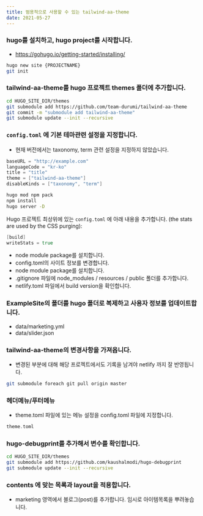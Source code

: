 ```yaml
---
title: 범용적으로 사용할 수 있는 tailwind-aa-theme
date: 2021-05-27
---
```


### hugo를 설치하고, hugo project를 시작합니다. 

- https://gohugo.io/getting-started/installing/

```bash
hugo new site {PROJECTNAME}
git init
```

### tailwind-aa-theme를 hugo 프로젝트 themes 폴더에 추가합니다.

```bash
cd HUGO_SITE_DIR/themes
git submodule add https://github.com/team-durumi/tailwind-aa-theme
git commit -m "submodule add tailwind-aa-theme"
git submodule update --init --recursive
```

### `config.toml` 에 기본 테마관련 설정을 지정합니다. 
- 현재 버전에서는 taxonomy, term 관련 설정을 지정하지 않았습니다.

```go
baseURL = "http://example.com"
languageCode = "kr-ko"
title = "title"
theme = ["tailwind-aa-theme"]
disableKinds = ["taxonomy", "term"]
```

```bash
hugo mod npm pack
npm install
hugo server -D
```

Hugo 프로젝트 최상위에 있는 `config.toml` 에 아래 내용을 추가합니다.  (the stats are used by the CSS purging):

```go
[build]
writeStats = true
```
- node module package를 설치합니다. 
- config.toml의 사이트 정보를 변경합니다. 
- node module package를 설치합니다. 
- .gitignore 파일에 node_modules / resources / public 폴더를 추가합니다. 
- netlify.toml 파일에서 build version을 확인합니다.


### ExampleSite의 폴더를 hugo 폴더로 복제하고 사용자 정보를 업데이트합니다. 

- data/marketing.yml
- data/slider.json

### tailwind-aa-theme의 변경사항을 가져옵니다. 
- 변경된 부분에 대해 해당 프로젝트에서도 기록을 남겨야 netlify 까지 잘 반영됩니다. 

```bash
git submodule foreach git pull origin master
```

### 헤더메뉴/푸터메뉴 
- theme.toml 파일에 있는 메뉴 설정을 config.toml 파일에 지정합니다. 

```go
theme.toml
```

### hugo-debugprint를 추가해서 변수를 확인합니다.

```bash
cd HUGO_SITE_DIR/themes
git submodule add https://github.com/kaushalmodi/hugo-debugprint
git submodule update --init --recursive
```

### contents 에 맞는 목록과 layout을 적용합니다. 
- marketing 영역에서 블로그(post)를 추가합니다. 임시로 아이템목록을 뿌려놓습니다.